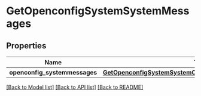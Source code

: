# GetOpenconfigSystemSystemMessages

## Properties
Name | Type | Description | Notes
------------ | ------------- | ------------- | -------------
**openconfig_systemmessages** | [**GetOpenconfigSystemSystemOpenconfigsystemsystemMessages**](GetOpenconfigSystemSystemOpenconfigsystemsystemMessages.md) |  | [optional] 

[[Back to Model list]](../README.md#documentation-for-models) [[Back to API list]](../README.md#documentation-for-api-endpoints) [[Back to README]](../README.md)


